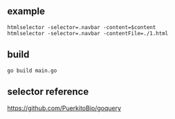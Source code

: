 ## example 

```
htmlselector -selector=.navbar -content=$content
htmlselector -selector=.navbar -contentFile=./1.html
```

## build 

```
go build main.go
```

## selector reference 

https://github.com/PuerkitoBio/goquery
